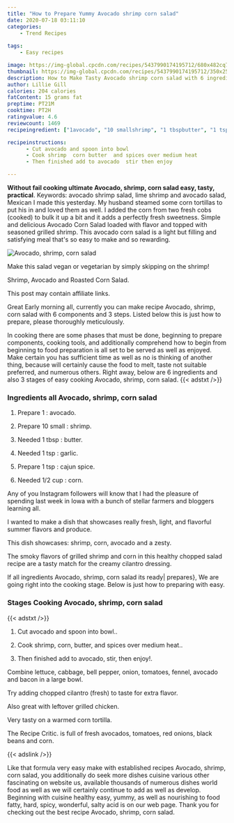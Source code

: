 ```yaml
---
title: "How to Prepare Yummy Avocado shrimp corn salad"
date: 2020-07-18 03:11:10
categories:
    - Trend Recipes
    
tags:
    - Easy recipes

image: https://img-global.cpcdn.com/recipes/5437990174195712/680x482cq70/avocado-shrimp-corn-salad-recipe-main-photo.jpg
thumbnail: https://img-global.cpcdn.com/recipes/5437990174195712/350x250cq70/avocado-shrimp-corn-salad-recipe-main-photo.jpg
description: How to Make Tasty Avocado shrimp corn salad with 6 ingredients and 3 stages of easy cooking.
author: Lillie Gill
calories: 204 calories
fatContent: 15 grams fat
preptime: PT21M
cooktime: PT2H
ratingvalue: 4.6
reviewcount: 1469
recipeingredient: ["1avocado", "10 smallshrimp", "1 tbspbutter", "1 tspgarlic", "1 tspcajun spice", "1/2 cupcorn"]

recipeinstructions: 
      - Cut avocado and spoon into bowl 
      - Cook shrimp  corn butter  and spices over medium heat 
      - Then finished add to avocado  stir then enjoy

---
```




**Without fail cooking ultimate Avocado, shrimp, corn salad easy, tasty, practical**. Keywords: avocado shrimp salad, lime shrimp and avocado salad, Mexican I made this yesterday. My husband steamed some corn tortillas to put his in and loved them as well. I added the corn from two fresh cobs (cooked) to bulk it up a bit and it adds a perfectly fresh sweetness. Simple and delicious Avocado Corn Salad loaded with flavor and topped with seasoned grilled shrimp. This avocado corn salad is a light but filling and satisfying meal that&#39;s so easy to make and so rewarding.


![Avocado, shrimp, corn salad](https://img-global.cpcdn.com/recipes/5437990174195712/680x482cq70/avocado-shrimp-corn-salad-recipe-main-photo.jpg "Avocado, shrimp, corn salad")



Make this salad vegan or vegetarian by simply skipping on the shrimp!

Shrimp, Avocado and Roasted Corn Salad.

This post may contain affiliate links.


Great Early morning all, currently you can make recipe Avocado, shrimp, corn salad with 6 components and 3 steps. Listed below this is just how to prepare, please thoroughly meticulously.

In cooking there are some phases that must be done, beginning to prepare components, cooking tools, and additionally comprehend how to begin from beginning to food preparation is all set to be served as well as enjoyed. Make certain you has sufficient time as well as no is thinking of another thing, because will certainly cause the food to melt, taste not suitable preferred, and numerous others. Right away, below are 6 ingredients and also 3 stages of easy cooking Avocado, shrimp, corn salad.
{{< adstxt />}}

### Ingredients all Avocado, shrimp, corn salad


1. Prepare 1 : avocado.

1. Prepare 10 small : shrimp.

1. Needed 1 tbsp : butter.

1. Needed 1 tsp : garlic.

1. Prepare 1 tsp : cajun spice.

1. Needed 1/2 cup : corn.


Any of you Instagram followers will know that I had the pleasure of spending last week in Iowa with a bunch of stellar farmers and bloggers learning all.

I wanted to make a dish that showcases really fresh, light, and flavorful summer flavors and produce.

This dish showcases: shrimp, corn, avocado and a zesty.

The smoky flavors of grilled shrimp and corn in this healthy chopped salad recipe are a tasty match for the creamy cilantro dressing.


If all ingredients Avocado, shrimp, corn salad its ready| prepares}, We are going right into the cooking stage. Below is just how to preparing with easy.

### Stages Cooking Avocado, shrimp, corn salad

{{< adstxt />}}


1. Cut avocado and spoon into bowl..



1. Cook shrimp,  corn, butter,  and spices over medium heat..



1. Then finished add to avocado,  stir, then enjoy!.




Combine lettuce, cabbage, bell pepper, onion, tomatoes, fennel, avocado and bacon in a large bowl.

Try adding chopped cilantro (fresh) to taste for extra flavor.

Also great with leftover grilled chicken.

Very tasty on a warmed corn tortilla.

The Recipe Critic. is full of fresh avocados, tomatoes, red onions, black beans and corn.


{{< adslink />}}

Like that formula very easy make with established recipes Avocado, shrimp, corn salad, you additionally do seek more dishes cuisine various other fascinating on website us, available thousands of numerous dishes world food as well as we will certainly continue to add as well as develop. Beginning with cuisine healthy easy, yummy, as well as nourishing to food fatty, hard, spicy, wonderful, salty acid is on our web page. Thank you for checking out the best recipe Avocado, shrimp, corn salad.
